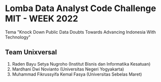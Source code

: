 # Lomba Data Analyst Code Challenge MIT - WEEK 2022
Tema "Knock Down Public Data Doubts Towards Advancing Indonesia With Technology"

## Team Unixversal
1. Raden Bayu Setya Nugroho (Institut Bisnis dan Informatika Kesatuan)
2. Mardhani Dwi Novianto (Universitas Negeri Yogyakarta)
3. Muhammad Fikrussyifa Kemal Fasya (Universitas Sebelas Maret)
